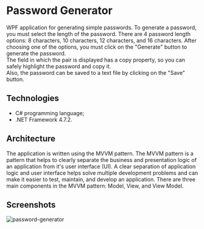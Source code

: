 # Password Generator
WPF application for generating simple passwords.
To generate a password, you must select the length of the password. There are 4 password length options: 8 characters, 10 characters, 12 characters, and 16 characters. After choosing one of the options, you must click on the "Generate" button to generate the password.   
The field in which the pair is displayed has a copy property, so you can safely highlight the password and copy it.  
Also, the password can be saved to a text file by clicking on the "Save" button.
## Technologies
- C# programming language;
- .NET Framework 4.7.2.
## Architecture
The application is written using the MVVM pattern. The MVVM pattern is a pattern that helps to clearly separate the business and presentation logic of an application from it's user interface (UI). A clear separation of application logic and user interface helps solve multiple development problems and can make it easier to test, maintain, and develop an application. There are three main components in the MVVM pattern: Model, View, and View Model.
## Screenshots
![password-generator](https://user-images.githubusercontent.com/47049219/112255939-c77ff680-8c95-11eb-9d87-f95c3e5e78c2.png)
